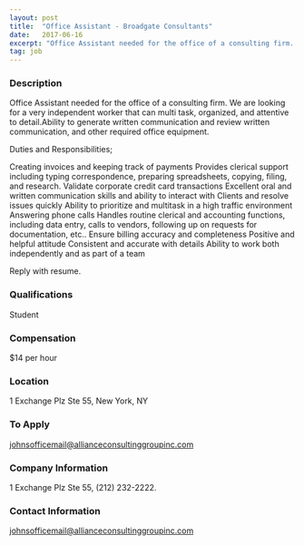```yaml
---
layout: post
title:  "Office Assistant - Broadgate Consultants"
date:   2017-06-16
excerpt: "Office Assistant needed for the office of a consulting firm. We are looking for a very independent worker that can multi task, organized, and attentive to detail.Ability to generate written communication and review written communication, and other required office equipment. Duties and Responsibilities; Creating invoices and keeping track of payments..."
tag: job
---
```


### Description   

Office Assistant needed for the office of a consulting firm. We are looking for a very independent worker that can multi task, organized, and attentive to detail.Ability to generate written communication and review written communication, and other required office equipment.
 
Duties and Responsibilities;
 
Creating invoices and keeping track of payments
Provides clerical support including typing correspondence, preparing spreadsheets, copying, filing, and research.
Validate corporate credit card transactions
Excellent oral and written communication skills and ability to interact with Clients and resolve issues quickly
Ability to prioritize and multitask in a high traffic environment
Answering phone calls
Handles routine clerical and accounting functions, including data entry, calls to vendors, following up on requests for documentation, etc..
Ensure billing accuracy and completeness
Positive and helpful attitude
Consistent and accurate with details
Ability to work both independently and as part of a team
 
Reply with resume.




### Qualifications   

Student


### Compensation   

$14 per hour


### Location   

1 Exchange Plz Ste 55, New York, NY




### To Apply   

johnsofficemail@allianceconsultinggroupinc.com


### Company Information   

1 Exchange Plz Ste 55, (212) 232-2222.


### Contact Information   

johnsofficemail@allianceconsultinggroupinc.com


